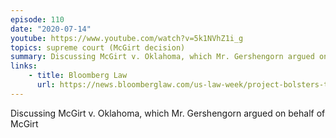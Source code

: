 ```yaml
---
episode: 110
date: "2020-07-14"
youtube: https://www.youtube.com/watch?v=5k1NVhZ1i_g
topics: supreme court (McGirt decision)
summary: Discussing McGirt v. Oklahoma, which Mr. Gershengorn argued on behalf of McGirt
links:
    - title: Bloomberg Law
      url: https://news.bloomberglaw.com/us-law-week/project-bolsters-tribes-high-court-claims-following-defeats
---
```


Discussing McGirt v. Oklahoma, which Mr. Gershengorn argued on behalf of McGirt
